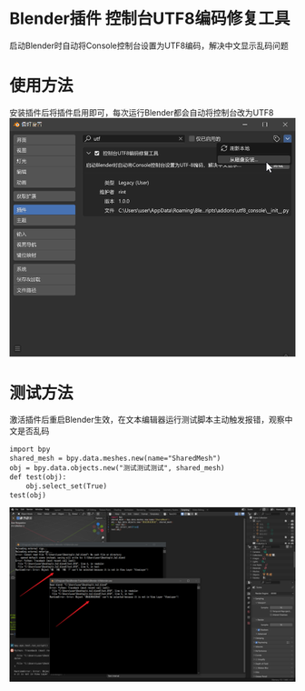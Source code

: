 # Blender插件 控制台UTF8编码修复工具
启动Blender时自动将Console控制台设置为UTF8编码，解决中文显示乱码问题

# 使用方法
安装插件后将插件启用即可，每次运行Blender都会自动将控制台改为UTF8
![截图1](Snipaste_2025-04-18_23-11-56.png)

# 测试方法
激活插件后重启Blender生效，在文本编辑器运行测试脚本主动触发报错，观察中文是否乱码
```
import bpy
shared_mesh = bpy.data.meshes.new(name="SharedMesh")
obj = bpy.data.objects.new("测试测试测试", shared_mesh)
def test(obj):
    obj.select_set(True)
test(obj)
```
![截图2](Snipaste_2025-04-18_22-56-49.png)
